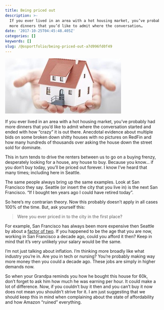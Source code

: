 ```yaml
---
title: Being priced out
description: >-
  If you ever lived in an area with a hot housing market, you’ve probably had
  more dinners that you’d like to admit where the conversation…
date: '2017-10-25T04:45:48.405Z'
categories: []
keywords: []
slug: /@osportfolio/being-priced-out-a7d996fd0f49
---
```


![](img/1__9hyIOR7Ant3t14AwR9R6RA.jpeg)

If you ever lived in an area with a hot housing market, you’ve probably had more dinners that you’d like to admit where the conversation started and ended with how “crazy” it is out there. Anecdotal evidence about multiple bids on some broken down shitty houses with no pictures on RedFin and how many hundreds of thousands over asking the house down the street sold for dominate.

This in turn tends to drive the renters between us to go on a buying frenzy, desperately looking for a house, any house to buy. Because you know… if you don’t buy today, you’ll be priced out forever. I know I’ve heard that many times; including here in Seattle.

The same people always bring up the same examples. Look at San Francisco they say. Seattle (or insert the city that you live in) is the next San Francisco. “If I bought ten years ago I could have retired today”.

So here’s my contrarian theory. Now this probably doesn’t apply in all cases 100% of the time. But, ask yourself this:

> Were you ever priced in to the city in the first place?

For example, San Francisco has always been more expensive then Seattle by about a [factor of two](https://www.seattletimes.com/business/will-seattle-really-become-the-next-san-francisco/). If you happened to be the age that you are now, working in San Francisco a decade ago, could you afford it then? Keep in mind that it’s very unlikely your salary would be the same.

I’m not just talking about inflation. I’m thinking more broadly like what industry you’re in. Are you in tech or nursing? You’re probably making way more money then you could a decade ago. These jobs are simply in higher demands now.

So when your Grandpa reminds you how he bought this house for 60k, don’t forget to ask him how much he was earning per hour. It could make a lot of difference. Now, if you couldn’t buy it then and you can’t buy it now does not mean you shouldn’t strive for it. I am just suggesting that we should keep this in mind when complaining about the state of affordability and how Amazon “ruined” everything.